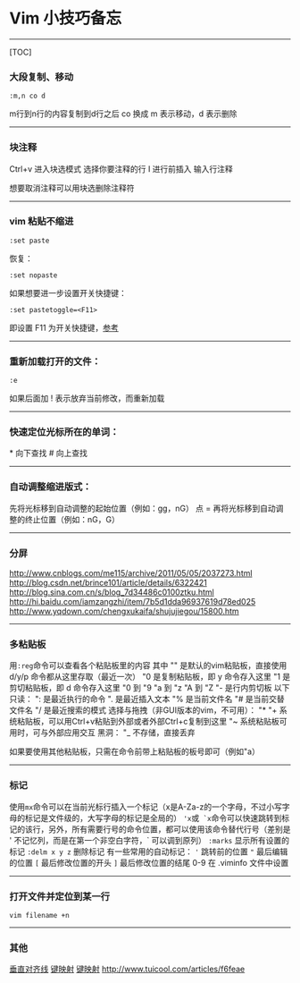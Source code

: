 # Vim 小技巧备忘
******
[TOC]

### 大段复制、移动
```
:m,n co d
```
m行到n行的内容复制到d行之后
co 换成 m 表示移动，d 表示删除
******

### 块注释
Ctrl+v 进入块选模式
选择你要注释的行
I 进行前插入
输入行注释

想要取消注释可以用块选删除注释符
******

### vim 粘贴不缩进
```
:set paste
```
恢复：
```
:set nopaste
```
如果想要进一步设置开关快捷键：
```
:set pastetoggle=<F11>
```
即设置 F11 为开关快捷键，[参考](http://www.cnblogs.com/jianyungsun/archive/2011/03/19/1988855.html)
******

### 重新加载打开的文件：
```
:e
```
如果后面加 ! 表示放弃当前修改，而重新加载
******

### 快速定位光标所在的单词：
\*      向下查找
\#      向上查找
******

### 自动调整缩进版式：
先将光标移到自动调整的起始位置（例如：gg，nG）
点 =
再将光标移到自动调整的终止位置（例如：nG，G）
******

### 分屏
http://www.cnblogs.com/me115/archive/2011/05/05/2037273.html
http://blog.csdn.net/brince101/article/details/6322421
http://blog.sina.com.cn/s/blog_7d34486c0100ztku.html
http://hi.baidu.com/iamzangzhi/item/7b5d1dda96937619d78ed025
http://www.yqdown.com/chengxukaifa/shujujiegou/15800.htm
******

### 多粘贴板
用`:reg`命令可以查看各个粘贴板里的内容
其中
"" 是默认的vim粘贴板，直接使用 d/y/p 命令都从这里存取（最近一次）
"0 是复制粘贴板，即 y 命令存入这里
"1 是剪切粘贴板，即 d 命令存入这里
"0 到 "9
"a 到 "z
"A 到 "Z
"- 是行内剪切板
以下只读：
": 是最近执行的命令
". 是最近插入文本
"% 是当前文件名
"# 是当前交替文件名
"/ 是最近搜索的模式
选择与拖拽（非GUI版本的vim，不可用）：
"\*
"+ 系统粘贴板，可以用Ctrl+v粘贴到外部或者外部Ctrl+c复制到这里
"~
系统粘贴板可用时，可与外部应用交互
黑洞：
"\_ 不存储，直接丢弃

如果要使用其他粘贴板，只需在命令前带上粘贴板的板号即可（例如"a）
******

### 标记
使用`mx`命令可以在当前光标行插入一个标记（x是A-Za-z的一个字母，不过小写字母的标记是文件级的，大写字母的标记是全局的）
`'x`或`` `x``命令可以快速跳转到标记的该行，另外，所有需要行号的命令位置，都可以使用该命令替代行号（差别是 ' 不记忆列，而是在第一个非空白字符，\` 可以调到原列）
`:marks` 显示所有设置的标记
`:delm x y z` 删除标记
有一些常用的自动标记：
`'` 跳转前的位置
`"` 最后编辑的位置
`[` 最后修改位置的开头
`]` 最后修改位置的结尾
0-9 在 .viminfo 文件中设置
******

### 打开文件并定位到某一行
```
vim filename +n
```
******

### 其他
[垂直对齐线](http://www.oschina.net/code/snippet_574132_13357)
[键映射](http://haoxiang.org/2011/09/vim-modes-and-mappin/)
[键映射](http://blog.chinaunix.net/uid-128922-id-289967.html)
<http://www.tuicool.com/articles/f6feae>







